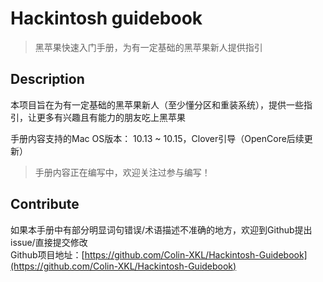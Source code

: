 # Hackintosh guidebook
[//]: <> ( DOC HOME PAGE )
> 黑苹果快速入门手册，为有一定基础的黑苹果新人提供指引

## Description
本项目旨在为有一定基础的黑苹果新人（至少懂分区和重装系统），提供一些指引，让更多有兴趣且有能力的朋友吃上黑苹果

手册内容支持的Mac OS版本： 10.13 ~ 10.15，Clover引导（OpenCore后续更新）

> 手册内容正在编写中，欢迎关注过参与编写！

## Contribute
如果本手册中有部分明显词句错误/术语描述不准确的地方，欢迎到Github提出issue/直接提交修改   
Github项目地址：[https://github.com/Colin-XKL/Hackintosh-Guidebook](https://github.com/Colin-XKL/Hackintosh-Guidebook)  

